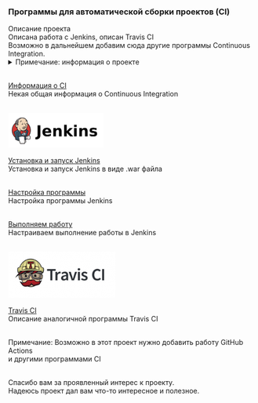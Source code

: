 <h3>Программы для автоматической сборки проектов (CI)</h3>
Описание проекта<br>
Описана работа с Jenkins, описан Travis CI <br>
Возможно в дальнейшем добавим сюда другие программы Continuous Integration.<br> 

<details>
<summary>Примечание: информация о проекте</summary>
~ Большая часть информации о проекте: примечания, описания, объяснения, картинки,<br> 
комментарии находятся в папке <b><a href="01_info">01_info</a></b>.<br>
~ все работы осуществляются в Windows 7 x64, Java 17 
</details> <br>

<a href="/01_info/010_ci/CI.md">Информация о CI</a> <br>
Некая общая информация о Continuous Integration <br><br>

<img src="/01_info/jenkins.png" alt=""/>

<a href="/01_info/020_install/INSTALL.md">Установка и запуск Jenkins</a> <br>
Установка и запуск Jenkins в виде .war файла<br><br>

<a href="/01_info/030_tuning/TUNING.md">Настройка программы</a> <br>
Настройка программы Jenkins<br><br>

<a href="/01_info/040_work/WORK.md">Выполняем работу</a> <br>
Настраиваем выполнение работы в Jenkins <br> <br>

<img src="/01_info/travis.png" alt=""/>

<a href="/01_info/travis/TRAVIS.md">Travis CI</a> <br>
Описание аналогичной программы Travis CI<br><br>

Примечание: Возможно в этот проект нужно добавить работу GitHub Actions <br>
и другими программами CI<br><br>

Спасибо вам за проявленный интерес к проекту.<br>
Надеюсь проект дал вам что-то интересное и полезное.<br>
